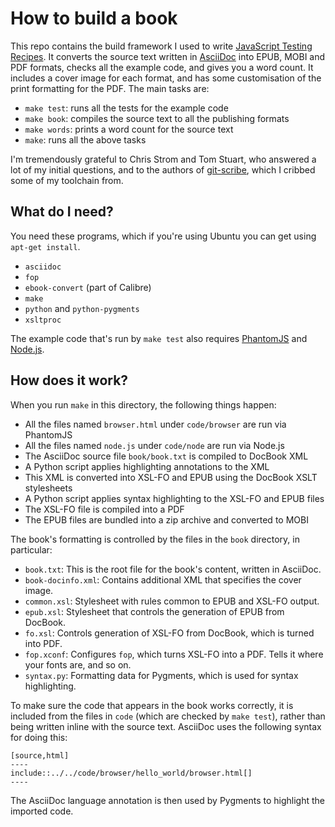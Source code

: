 # How to build a book

This repo contains the build framework I used to write [JavaScript Testing
Recipes](http://jstesting.jcoglan.com/). It converts the source text written in
[AsciiDoc](http://www.methods.co.nz/asciidoc/) into EPUB, MOBI and PDF formats,
checks all the example code, and gives you a word count. It includes a cover
image for each format, and has some customisation of the print formatting for
the PDF. The main tasks are:

* `make test`: runs all the tests for the example code
* `make book`: compiles the source text to all the publishing formats
* `make words`: prints a word count for the source text
* `make`: runs all the above tasks

I'm tremendously grateful to Chris Strom and Tom Stuart, who answered a lot of
my initial questions, and to the authors of
[git-scribe](https://github.com/schacon/git-scribe), which I cribbed some of my
toolchain from.


## What do I need?

You need these programs, which if you're using Ubuntu you can get using `apt-get
install`.

* `asciidoc`
* `fop`
* `ebook-convert` (part of Calibre)
* `make`
* `python` and `python-pygments`
* `xsltproc`

The example code that's run by `make test` also requires
[PhantomJS](http://phantomjs.org/) and [Node.js](http://nodejs.org/).


## How does it work?

When you run `make` in this directory, the following things happen:

* All the files named `browser.html` under `code/browser` are run via PhantomJS
* All the files named `node.js` under `code/node` are run via Node.js
* The AsciiDoc source file `book/book.txt` is compiled to DocBook XML
* A Python script applies highlighting annotations to the XML
* This XML is converted into XSL-FO and EPUB using the DocBook XSLT stylesheets
* A Python script applies syntax highlighting to the XSL-FO and EPUB files
* The XSL-FO file is compiled into a PDF
* The EPUB files are bundled into a zip archive and converted to MOBI

The book's formatting is controlled by the files in the `book` directory, in
particular:

* `book.txt`: This is the root file for the book's content, written in AsciiDoc.
* `book-docinfo.xml`: Contains additional XML that specifies the cover image.
* `common.xsl`: Stylesheet with rules common to EPUB and XSL-FO output.
* `epub.xsl`: Stylesheet that controls the generation of EPUB from DocBook.
* `fo.xsl`: Controls generation of XSL-FO from DocBook, which is turned into
  PDF.
* `fop.xconf`: Configures `fop`, which turns XSL-FO into a PDF. Tells it where
  your fonts are, and so on.
* `syntax.py`: Formatting data for Pygments, which is used for syntax
   highlighting.

To make sure the code that appears in the book works correctly, it is included
from the files in `code` (which are checked by `make test`), rather than being
written inline with the source text. AsciiDoc uses the following syntax for
doing this:

```
[source,html]
----
include::../../code/browser/hello_world/browser.html[]
----
```

The AsciiDoc language annotation is then used by Pygments to highlight the
imported code.

